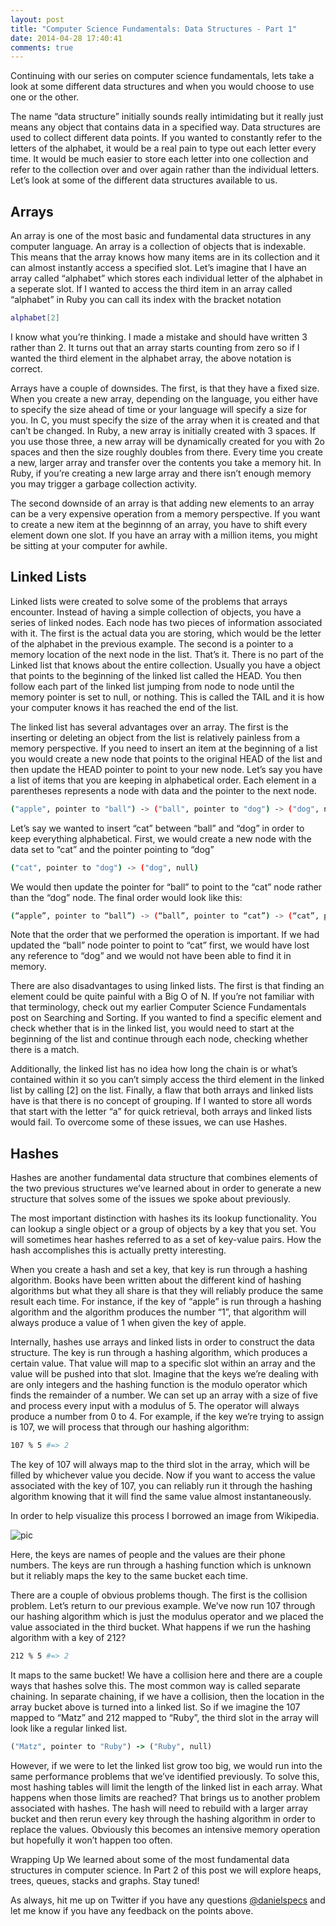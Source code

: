 ```yaml
---
layout: post
title: "Computer Science Fundamentals: Data Structures - Part 1"
date: 2014-04-28 17:40:41
comments: true
---
```


Continuing with our series on computer science fundamentals, lets take a look at some different data structures and when you would choose to use one or the other.

The name “data structure” initially sounds really intimidating but it really just means any object that contains data in a specified way. Data structures are used to collect different data points. If you wanted to constantly refer to the letters of the alphabet, it would be a real pain to type out each letter every time. It would be much easier to store each letter into one collection and refer to the collection over and over again rather than the individual letters. Let’s look at some of the different data structures available to us.

## Arrays

An array is one of the most basic and fundamental data structures in any computer language. An array is a collection of objects that is indexable. This means that the array knows how many items are in its collection and it can almost instantly access a specified slot. Let’s imagine that I have an array called “alphabet” which stores each individual letter of the alphabet in a seperate slot. If I wanted to access the third item in an array called “alphabet” in Ruby you can call its index with the bracket notation

```bash
alphabet[2]
```

I know what you’re thinking. I made a mistake and should have written 3 rather than 2. It turns out that an array starts counting from zero so if I wanted the third element in the alphabet array, the above notation is correct.

Arrays have a couple of downsides. The first, is that they have a fixed size. When you create a new array, depending on the language, you either have to specify the size ahead of time or your language will specify a size for you. In C, you must specify the size of the array when it is created and that can’t be changed. In Ruby, a new array is initially created with 3 spaces. If you use those three, a new array will be dynamically created for you with 2o spaces and then the size roughly doubles from there. Every time you create a new, larger array and transfer over the contents you take a memory hit. In Ruby, if you’re creating a new large array and there isn’t enough memory you may trigger a garbage collection activity.

The second downside of an array is that adding new elements to an array can be a very expensive operation from a memory perspective. If you want to create a new item at the beginnng of an array, you have to shift every element down one slot. If you have an array with a million items, you might be sitting at your computer for awhile.

## Linked Lists

Linked lists were created to solve some of the problems that arrays encounter. Instead of having a simple collection of objects, you have a series of linked nodes. Each node has two pieces of information associated with it. The first is the actual data you are storing, which would be the letter of the alphabet in the previous example. The second is a pointer to a memory location of the next node in the list. That’s it. There is no part of the Linked list that knows about the entire collection. Usually you have a object that points to the beginning of the linked list called the HEAD. You then follow each part of the linked list jumping from node to node until the memory pointer is set to null, or nothing. This is called the TAIL and it is how your computer knows it has reached the end of the list.

The linked list has several advantages over an array. The first is the inserting or deleting an object from the list is relatively painless from a memory perspective. If you need to insert an item at the beginning of a list you would create a new node that points to the original HEAD of the list and then update the HEAD pointer to point to your new node. Let’s say you have a list of items that you are keeping in alphabetical order. Each element in a parentheses represents a node with data and the pointer to the next node.

```bash
("apple", pointer to "ball") -> ("ball", pointer to "dog") -> ("dog", null)
```
Let’s say we wanted to insert “cat” between “ball” and “dog” in order to keep everything alphabetical. First, we would create a new node with the data set to “cat” and the pointer pointing to “dog”

```bash
("cat", pointer to "dog") -> ("dog", null)
```
We would then update the pointer for “ball” to point to the “cat” node rather than the “dog” node. The final order would look like this:

```bash
(“apple”, pointer to “ball”) -> (“ball”, pointer to “cat”) -> (“cat”, pointer to “dog”) -> (“dog”, null)
```

Note that the order that we performed the operation is important. If we had updated the “ball” node pointer to point to “cat” first, we would have lost any reference to “dog” and we would not have been able to find it in memory.

There are also disadvantages to using linked lists. The first is that finding an element could be quite painful with a Big O of N. If you’re not familiar with that terminology, check out my earlier Computer Science Fundamentals post on Searching and Sorting. If you wanted to find a specific element and check whether that is in the linked list, you would need to start at the beginning of the list and continue through each node, checking whether there is a match.

Additionally, the linked list has no idea how long the chain is or what’s contained within it so you can’t simply access the third element in the linked list by calling [2] on the list. Finally, a flaw that both arrays and linked lists have is that there is no concept of grouping. If I wanted to store all words that start with the letter “a” for quick retrieval, both arrays and linked lists would fail. To overcome some of these issues, we can use Hashes.

## Hashes
Hashes are another fundamental data structure that combines elements of the two previous structures we’ve learned about in order to generate a new structure that solves some of the issues we spoke about previously.

The most important distinction with hashes its its lookup functionality. You can lookup a single object or a group of objects by a key that you set. You will sometimes hear hashes referred to as a set of key-value pairs. How the hash accomplishes this is actually pretty interesting.

When you create a hash and set a key, that key is run through a hashing algorithm. Books have been written about the different kind of hashing algorithms but what they all share is that they will reliably produce the same result each time. For instance, if the key of “apple” is run through a hashing algorithm and the algorithm produces the number “1”, that algorithm will always produce a value of 1 when given the key of apple.

Internally, hashes use arrays and linked lists in order to construct the data structure. The key is run through a hashing algorithm, which produces a certain value. That value will map to a specific slot within an array and the value will be pushed into that slot. Imagine that the keys we’re dealing with are only integers and the hashing function is the modulo operator which finds the remainder of a number. We can set up an array with a size of five and process every input with a modulus of 5. The operator will always produce a number from 0 to 4. For example, if the key we’re trying to assign is 107, we will process that through our hashing algorithm:

```bash
107 % 5 #=> 2
```
The key of 107 will always map to the third slot in the array, which will be filled by whichever value you decide. Now if you want to access the value associated with the key of 107, you can reliably run it through the hashing algorithm knowing that it will find the same value almost instantaneously.

In order to help visualize this process I borrowed an image from Wikipedia.

![pic](https://d262ilb51hltx0.cloudfront.net/max/800/1*nzISDLbkF67C-BTQtFc_DQ.png)

Here, the keys are names of people and the values are their phone numbers. The keys are run through a hashing function which is unknown but it reliably maps the key to the same bucket each time.

There are a couple of obvious problems though. The first is the collision problem. Let’s return to our previous example. We’ve now run 107 through our hashing algorithm which is just the modulus operator and we placed the value associated in the third bucket. What happens if we run the hashing algorithm with a key of 212?

```bash
212 % 5 #=> 2
```

It maps to the same bucket! We have a collision here and there are a couple ways that hashes solve this. The most common way is called separate chaining. In separate chaining, if we have a collision, then the location in the array bucket above is turned into a linked list. So if we imagine the 107 mapped to “Matz” and 212 mapped to “Ruby”, the third slot in the array will look like a regular linked list.

```ruby
("Matz", pointer to "Ruby") -> ("Ruby", null)
```
However, if we were to let the linked list grow too big, we would run into the same performance problems that we’ve identified previously. To solve this, most hashing tables will limit the length of the linked list in each array. What happens when those limits are reached? That brings us to another problem associated with hashes. The hash will need to rebuild with a larger array bucket and then rerun every key through the hashing algorithm in order to replace the values. Obviously this becomes an intensive memory operation but hopefully it won’t happen too often.

Wrapping Up
We learned about some of the most fundamental data structures in computer science. In Part 2 of this post we will explore heaps, trees, queues, stacks and graphs. Stay tuned!

As always, hit me up on Twitter if you have any questions [@danielspecs](https://www.twitter.com/danielspecs) and let me know if you have any feedback on the points above.
